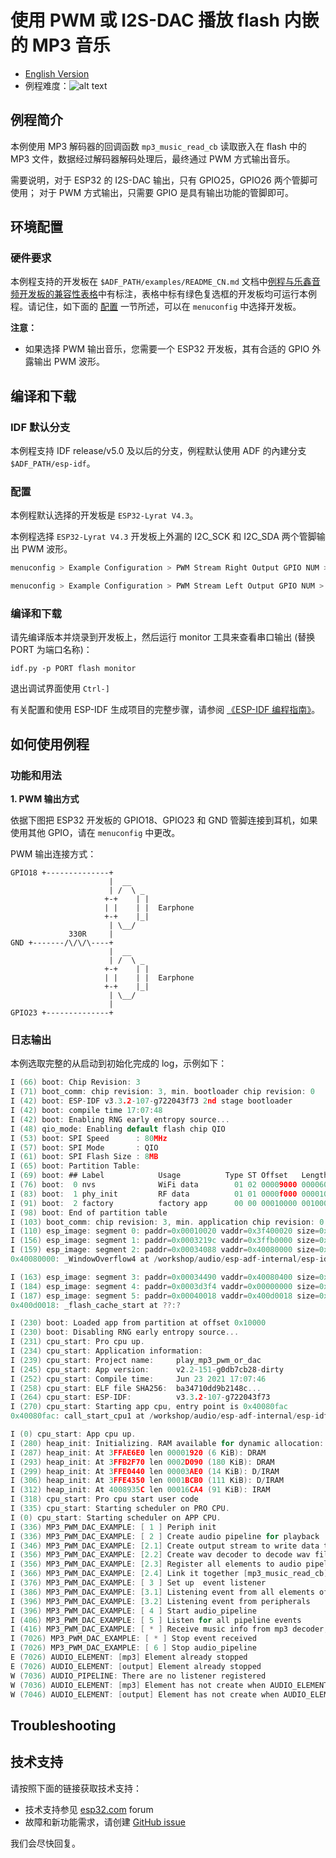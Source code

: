 # 使用 PWM 或 I2S-DAC 播放 flash 内嵌的 MP3 音乐

- [English Version](./README.md)
- 例程难度：![alt text](../../../docs/_static/level_basic.png "初级")


## 例程简介

本例使用 MP3 解码器的回调函数 `mp3_music_read_cb` 读取嵌入在 flash 中的 MP3 文件，数据经过解码器解码处理后，最终通过 PWM 方式输出音乐。

需要说明，对于 ESP32 的 I2S-DAC 输出，只有 GPIO25，GPIO26 两个管脚可使用； 对于 PWM 方式输出，只需要 GPIO 是具有输出功能的管脚即可。

## 环境配置

### 硬件要求

本例程支持的开发板在 `$ADF_PATH/examples/README_CN.md` 文档中[例程与乐鑫音频开发板的兼容性表格](../../README_CN.md#例程与乐鑫音频开发板的兼容性)中有标注，表格中标有绿色复选框的开发板均可运行本例程。请记住，如下面的 [配置](#配置) 一节所述，可以在 `menuconfig` 中选择开发板。


**注意：**
- 如果选择 PWM 输出音乐，您需要一个 ESP32 开发板，其有合适的 GPIO 外露输出 PWM 波形。


## 编译和下载

### IDF 默认分支

本例程支持 IDF release/v5.0 及以后的分支，例程默认使用 ADF 的內建分支 `$ADF_PATH/esp-idf`。

### 配置

本例程默认选择的开发板是 `ESP32-Lyrat V4.3`。

本例程选择 `ESP32-Lyrat V4.3` 开发板上外漏的 I2C_SCK 和 I2C_SDA 两个管脚输出 PWM 波形。

```c
menuconfig > Example Configuration > PWM Stream Right Output GPIO NUM > 18
```

```c
menuconfig > Example Configuration > PWM Stream Left Output GPIO NUM > 23
```

### 编译和下载
请先编译版本并烧录到开发板上，然后运行 monitor 工具来查看串口输出 (替换 PORT 为端口名称)：

```
idf.py -p PORT flash monitor
```

退出调试界面使用 ``Ctrl-]``

有关配置和使用 ESP-IDF 生成项目的完整步骤，请参阅 [《ESP-IDF 编程指南》](https://docs.espressif.com/projects/esp-idf/zh_CN/release-v5.3/esp32/index.html)。

## 如何使用例程
### 功能和用法

**1. PWM 输出方式**

依据下图把 ESP32 开发板的 GPIO18、GPIO23 和 GND 管脚连接到耳机，如果使用其他 GPIO，请在 `menuconfig` 中更改。


PWM 输出连接方式：

```
GPIO18 +--------------+
                      |  __  
                      | /  \ _
                     +-+    | |
                     | |    | |  Earphone
                     +-+    |_|
                      | \__/
             330R     |
GND +-------/\/\/\----+
                      |  __  
                      | /  \ _
                     +-+    | |
                     | |    | |  Earphone
                     +-+    |_|
                      | \__/
                      |
GPIO23 +--------------+
``` 

### 日志输出
本例选取完整的从启动到初始化完成的 log，示例如下：

```c
I (66) boot: Chip Revision: 3
I (71) boot_comm: chip revision: 3, min. bootloader chip revision: 0
I (42) boot: ESP-IDF v3.3.2-107-g722043f73 2nd stage bootloader
I (42) boot: compile time 17:07:48
I (42) boot: Enabling RNG early entropy source...
I (48) qio_mode: Enabling default flash chip QIO
I (53) boot: SPI Speed      : 80MHz
I (57) boot: SPI Mode       : QIO
I (61) boot: SPI Flash Size : 8MB
I (65) boot: Partition Table:
I (69) boot: ## Label            Usage          Type ST Offset   Length
I (76) boot:  0 nvs              WiFi data        01 02 00009000 00006000
I (83) boot:  1 phy_init         RF data          01 01 0000f000 00001000
I (91) boot:  2 factory          factory app      00 00 00010000 00100000
I (98) boot: End of partition table
I (103) boot_comm: chip revision: 3, min. application chip revision: 0
I (110) esp_image: segment 0: paddr=0x00010020 vaddr=0x3f400020 size=0x22174 (139636) map
I (156) esp_image: segment 1: paddr=0x0003219c vaddr=0x3ffb0000 size=0x01ee4 (  7908) load
I (159) esp_image: segment 2: paddr=0x00034088 vaddr=0x40080000 size=0x00400 (  1024) load
0x40080000: _WindowOverflow4 at /workshop/audio/esp-adf-internal/esp-idf/components/freertos/xtensa_vectors.S:1779

I (163) esp_image: segment 3: paddr=0x00034490 vaddr=0x40080400 size=0x08f5c ( 36700) load
I (184) esp_image: segment 4: paddr=0x0003d3f4 vaddr=0x00000000 size=0x02c1c ( 11292) 
I (187) esp_image: segment 5: paddr=0x00040018 vaddr=0x400d0018 size=0x1ec20 (125984) map
0x400d0018: _flash_cache_start at ??:?

I (230) boot: Loaded app from partition at offset 0x10000
I (230) boot: Disabling RNG early entropy source...
I (231) cpu_start: Pro cpu up.
I (234) cpu_start: Application information:
I (239) cpu_start: Project name:     play_mp3_pwm_or_dac
I (245) cpu_start: App version:      v2.2-151-g0db7cb28-dirty
I (252) cpu_start: Compile time:     Jun 23 2021 17:07:46
I (258) cpu_start: ELF file SHA256:  ba34710dd9b2148c...
I (264) cpu_start: ESP-IDF:          v3.3.2-107-g722043f73
I (270) cpu_start: Starting app cpu, entry point is 0x40080fac
0x40080fac: call_start_cpu1 at /workshop/audio/esp-adf-internal/esp-idf/components/esp32/cpu_start.c:268

I (0) cpu_start: App cpu up.
I (280) heap_init: Initializing. RAM available for dynamic allocation:
I (287) heap_init: At 3FFAE6E0 len 00001920 (6 KiB): DRAM
I (293) heap_init: At 3FFB2F70 len 0002D090 (180 KiB): DRAM
I (299) heap_init: At 3FFE0440 len 00003AE0 (14 KiB): D/IRAM
I (306) heap_init: At 3FFE4350 len 0001BCB0 (111 KiB): D/IRAM
I (312) heap_init: At 4008935C len 00016CA4 (91 KiB): IRAM
I (318) cpu_start: Pro cpu start user code
I (335) cpu_start: Starting scheduler on PRO CPU.
I (0) cpu_start: Starting scheduler on APP CPU.
I (336) MP3_PWM_DAC_EXAMPLE: [ 1 ] Periph init
I (336) MP3_PWM_DAC_EXAMPLE: [ 2 ] Create audio pipeline for playback
I (346) MP3_PWM_DAC_EXAMPLE: [2.1] Create output stream to write data to codec chip
I (356) MP3_PWM_DAC_EXAMPLE: [2.2] Create wav decoder to decode wav file
I (356) MP3_PWM_DAC_EXAMPLE: [2.3] Register all elements to audio pipeline
I (366) MP3_PWM_DAC_EXAMPLE: [2.4] Link it together [mp3_music_read_cb]-->mp3_decoder-->output_stream-->[codec_chip]
I (376) MP3_PWM_DAC_EXAMPLE: [ 3 ] Set up  event listener
I (386) MP3_PWM_DAC_EXAMPLE: [3.1] Listening event from all elements of pipeline
I (396) MP3_PWM_DAC_EXAMPLE: [3.2] Listening event from peripherals
I (396) MP3_PWM_DAC_EXAMPLE: [ 4 ] Start audio_pipeline
I (406) MP3_PWM_DAC_EXAMPLE: [ 5 ] Listen for all pipeline events
I (416) MP3_PWM_DAC_EXAMPLE: [ * ] Receive music info from mp3 decoder, sample_rates=44100, bits=16, ch=2
I (7026) MP3_PWM_DAC_EXAMPLE: [ * ] Stop event received
I (7026) MP3_PWM_DAC_EXAMPLE: [ 6 ] Stop audio_pipeline
E (7026) AUDIO_ELEMENT: [mp3] Element already stopped
E (7026) AUDIO_ELEMENT: [output] Element already stopped
W (7036) AUDIO_PIPELINE: There are no listener registered
W (7036) AUDIO_ELEMENT: [mp3] Element has not create when AUDIO_ELEMENT_TERMINATE
W (7046) AUDIO_ELEMENT: [output] Element has not create when AUDIO_ELEMENT_TERMINATE

```

## Troubleshooting

## 技术支持
请按照下面的链接获取技术支持：

- 技术支持参见 [esp32.com](https://esp32.com/viewforum.php?f=20) forum
- 故障和新功能需求，请创建 [GitHub issue](https://github.com/espressif/esp-adf/issues)

我们会尽快回复。
